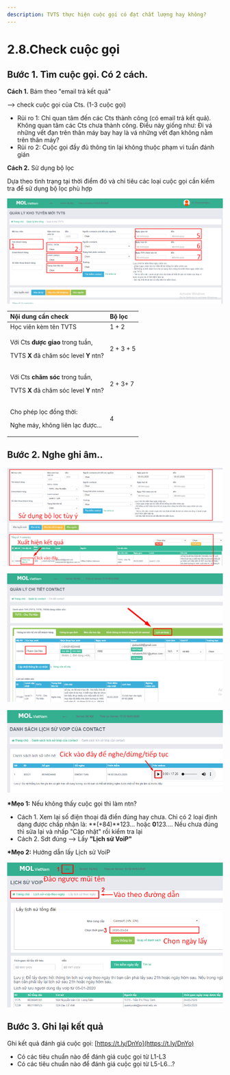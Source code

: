 ```yaml
---
description: TVTS thực hiện cuộc gọi có đạt chất lượng hay không?
---
```


# 2.8.Check cuộc gọi

## **Bước 1.** Tìm cuộc gọi. Có 2 cách.

**Cách 1.** Bám theo "email trả kết quả"

--&gt; check cuộc gọi của Cts. \(1-3 cuộc gọi\)

* Rủi ro 1: Chỉ quan tâm đến các Cts thành công \(có email trả kết quả\). Không quan tâm các Cts chưa thành công. Điều này giống như: Đi vá những vết đạn trên thân máy bay hay là vá những vết đạn không nằm trên thân máy?
* Rủi ro 2: Cuộc gọi đầy đủ thông tin lại không thuộc phạm vi tuần đánh gián

**Cách 2.** Sử dụng bộ lọc 

Dựa theo tình trạng tại thời điểm đó và chỉ tiêu các loại cuộc gọi cần kiểm tra để sử dụng bộ lọc phù hợp

![L&#xE0;m theo c&#xE1;c b&#x1B0;&#x1EDB;c &#x1EDF; gi&#x1EDB;i thi&#x1EC7;u s&#x1EED; d&#x1EE5;ng CRM &#x111;&#x1EC3; th&#x1EA5;y b&#x1ED9; l&#x1ECD;c n&#xE0;y nh&#xE9;](../../.gitbook/assets/crm%20%281%29.png)

<table>
  <thead>
    <tr>
      <th style="text-align:left">N&#x1ED9;i dung c&#x1EA7;n check</th>
      <th style="text-align:left">B&#x1ED9; l&#x1ECD;c</th>
    </tr>
  </thead>
  <tbody>
    <tr>
      <td style="text-align:left">H&#x1ECD;c vi&#xEA;n k&#xE8;m t&#xEA;n TVTS</td>
      <td style="text-align:left">1 + 2</td>
    </tr>
    <tr>
      <td style="text-align:left">
        <p>V&#x1EDB;i Cts <b>&#x111;&#x1B0;&#x1EE3;c giao</b> trong tu&#x1EA7;n,</p>
        <p>TVTS <b>X </b>&#x111;&#xE3; ch&#x103;m s&#xF3;c level <b>Y </b>ntn?</p>
      </td>
      <td style="text-align:left">2 + 3 + 5</td>
    </tr>
    <tr>
      <td style="text-align:left">
        <p>V&#x1EDB;i Cts <b>ch&#x103;m s&#xF3;c</b> trong tu&#x1EA7;n,</p>
        <p>TVTS <b>X</b> &#x111;&#xE3; ch&#x103;m s&#xF3;c level <b>Y</b> ntn?</p>
      </td>
      <td style="text-align:left">2 + 3+ 7</td>
    </tr>
    <tr>
      <td style="text-align:left">
        <p>Cho ph&#xE9;p l&#x1ECD;c &#x111;&#x1ED3;ng th&#x1EDD;i:</p>
        <p>Nghe m&#xE1;y, kh&#xF4;ng li&#xEA;n l&#x1EA1;c &#x111;&#x1B0;&#x1EE3;c...</p>
      </td>
      <td style="text-align:left">4</td>
    </tr>
  </tbody>
</table>

## Bước 2. Nghe ghi âm..

![](../../.gitbook/assets/3.png)

![](../../.gitbook/assets/4.png)

![](../../.gitbook/assets/5-3.png)

**\*Mẹo 1:** Nếu không thấy cuộc gọi thì làm ntn?

* Cách 1. Xem lại số điện thoại đã điền đúng hay chưa. Chỉ có 2 loại định dạng được chấp nhận là: **\(+84\)**123... hoặc **0**123.... Nếu chưa đúng thì sửa lại và nhấp "Cập nhật" rồi kiểm tra lại
* Cách 2. Sdt đúng --&gt; Lấy **"Lịch sử VoiP"**

**\*Mẹo 2:** Hướng dẫn lấy Lịch sử VoiP

![](../../.gitbook/assets/2-2.png)

## **Bước 3. Ghi lại kết quả**

Ghi kết quả đánh giá cuộc gọi: [https://t.ly/DnYo](https://t.ly/DnYo)

* Có các tiêu chuẩn nào để đánh giá cuộc gọi từ L1-L3
* Có các tiêu chuẩn nào để đánh giá cuộc gọi từ L5-L6...?

